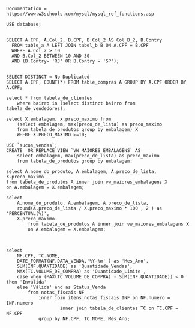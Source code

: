     Documentation = https://www.w3schools.com/mysql/mysql_ref_functions.asp
    
    USE database;
    
    
    SELECT A.CPF, A.Col_2, B.CPF, B.Col_2 AS Col_B_2, B.Contry
      FROM table_a A LEFT JOIN tabel_b B ON A.CPF = B.CPF
      WHERE A.Col_2 > 10 
      AND B.Col_2 BETWEEN 10 AND 30
      AND (B.Contry= 'RJ' OR B.Contry = 'SP');

    
    SELECT DISTINCT = No Duplicated
    SELECT A.CPF, COUNT(*) FROM table_compras A GROUP BY A.CPF ORDER BY A.CPF;
    
    select * from tabela_de_clientes 
	    where bairro in (select distinct bairro from tabela_de_vendedores);

    select X.embalagem, x.preco_maximo from 
    	(select embalagem, max(preco_de_lista) as preco_maximo 
        from tabela_de_produtos	group by embalagem) X 
        WHERE X.PRECO_MAXIMO >=10;

    USE `sucos_vendas`;
    CREATE  OR REPLACE VIEW `VW_MAIORES_EMBALAGENS` AS 
    	select embalagem, max(preco_de_lista) as preco_maximo 
        from tabela_de_produtos group by embalagem;

    select A.nome_do_produto, A.embalagem, A.preco_de_lista, X.preco_maximo
	from tabela_de_produtos A inner join vw_maiores_embalagens X
    on A.embalagem = X.embalagem;

    select 
    	A.nome_do_produto, A.embalagem, A.preco_de_lista,
        round(A.preco_de_lista / X.preco_maximo * 100 , 2 ) as 'PERCENTUAL(%)',
        X.preco_maximo     
    		from tabela_de_produtos A inner join vw_maiores_embalagens X
    		on A.embalagem = X.embalagem;



	select 
 	    NF.CPF, TC.NOME,
	    DATE_FORMAT(NF.DATA_VENDA,'%Y-%m' ) as 'Mes_Ano', 
	    SUM(INF.QUANTIDADE) as 'Quantidade_Vendas',
	    MAX(TC.VOLUME_DE_COMPRA) as 'Quantidade_Limite',   
	    case when (MAX(TC.VOLUME_DE_COMPRA) - SUM(INF.QUANTIDADE)) < 0 then 'Inválida'
	    else 'Válida' end as Status_Venda
			from notas_fiscais NF 
				inner join itens_notas_fiscais INF on NF.numero = INF.numero
	            		inner join tabela_de_clientes TC on TC.CPF = NF.CPF
				group by NF.CPF, TC.NOME, Mes_Ano;

    
